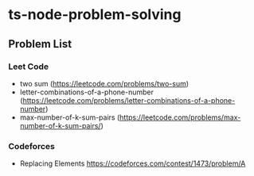 # ts-node-problem-solving

## Problem List
### Leet Code
- two sum (https://leetcode.com/problems/two-sum)
- letter-combinations-of-a-phone-number (https://leetcode.com/problems/letter-combinations-of-a-phone-number)
- max-number-of-k-sum-pairs (https://leetcode.com/problems/max-number-of-k-sum-pairs/)

### Codeforces
- Replacing Elements https://codeforces.com/contest/1473/problem/A

<br>